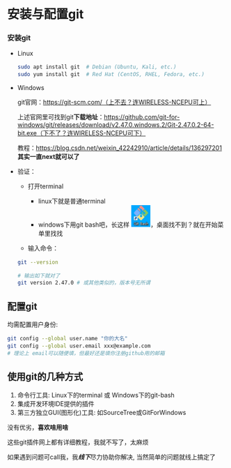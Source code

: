 # 安装与配置git

### 安装git

- Linux

  ```bash
  sudo apt install git	# Debian (Ubuntu, Kali, etc.)
  sudo yum install git	# Red Hat (CentOS, RHEL, Fedora, etc.)
  ```

- Windows

  git官网：https://git-scm.com/（上不去？连WIRELESS-NCEPU可上）
  
  上述官网里可找到git**下载地址**：https://github.com/git-for-windows/git/releases/download/v2.47.0.windows.2/Git-2.47.0.2-64-bit.exe（下不了？连WIRELESS-NCEPU可下）
  
  教程：https://blog.csdn.net/weixin_42242910/article/details/136297201
          **其实一直next就可以了**

- 验证：

  - 打开terminal
    - linux下就是普通terminal
    - windows下用git bash吧，长这样 <img src="./pics/git-bash.png" alt="git-bash" style="zoom: 50%;" />，桌面找不到？就在开始菜单里找找
  
  - 输入命令：
  
  ```bash
  git --version
  ```
  ```bash
  # 输出如下就对了
  git version 2.47.0 # 或其他类似的，版本号无所谓
  ```

## 配置git

均需配置用户身份:

```bash
git config --global user.name "你的大名"
git config --global user.email xxx@example.com
# 理论上 email可以随便填，但最好还是填你注册github用的邮箱
```

## 使用git的几种方式
1. 命令行工具: Linux下的terminal 或 Windows下的git-bash
2. 集成开发环境IDE提供的插件
3. 第三方独立GUI(图形化)工具: 如SourceTree或GitForWindows

没有优劣，**喜欢啥用啥**

这些git插件网上都有详细教程，我就不写了，太麻烦

如果遇到问题可call我，我***线下***尽力协助你解决, 当然简单的问题就线上搞定了
